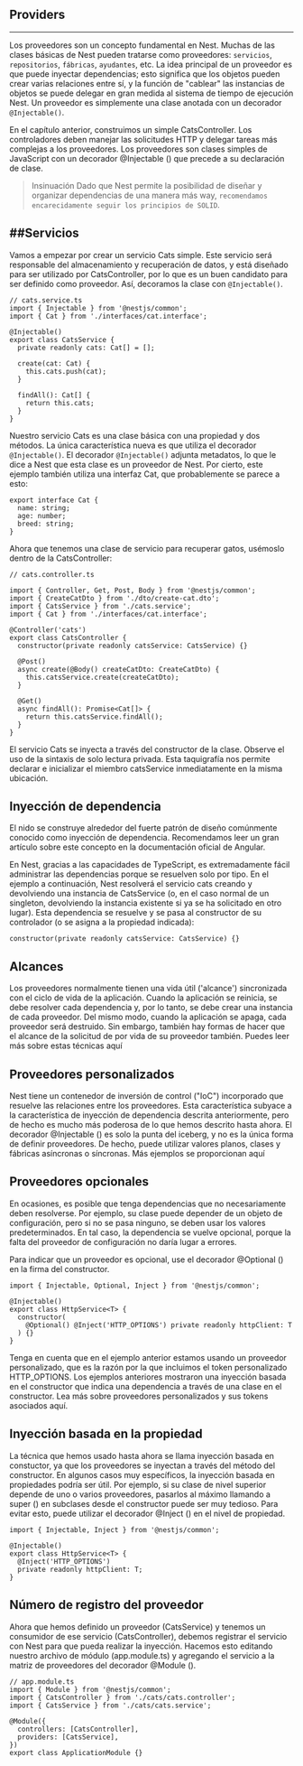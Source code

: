 ## Providers
---
Los proveedores son un concepto fundamental en Nest. Muchas de las clases básicas de Nest pueden tratarse como proveedores: `servicios`, `repositorios`, `fábricas`, `ayudantes`, etc. La idea principal de un proveedor es que puede inyectar dependencias; esto significa que los objetos pueden crear varias relaciones entre sí, y la función de "cablear" las instancias de objetos se puede delegar en gran medida al sistema de tiempo de ejecución Nest. Un proveedor es simplemente una clase anotada con un decorador `@Injectable()`.

En el capítulo anterior, construimos un simple CatsController. Los controladores deben manejar las solicitudes HTTP y delegar tareas más complejas a los proveedores. Los proveedores son clases simples de JavaScript con un decorador @Injectable () que precede a su declaración de clase.

>   Insinuación
Dado que Nest permite la posibilidad de diseñar y organizar dependencias de una manera más way, `recomendamos encarecidamente seguir los principios de SOLID`.

##Servicios
---
Vamos a empezar por crear un servicio Cats simple. Este servicio será responsable del almacenamiento y recuperación de datos, y está diseñado para ser utilizado por CatsController, por lo que es un buen candidato para ser definido como proveedor. Así, decoramos la clase con `@Injectable()`.

```JS
// cats.service.ts 
import { Injectable } from '@nestjs/common';
import { Cat } from './interfaces/cat.interface';

@Injectable()
export class CatsService {
  private readonly cats: Cat[] = [];

  create(cat: Cat) {
    this.cats.push(cat);
  }

  findAll(): Cat[] {
    return this.cats;
  }
}
```

Nuestro servicio Cats es una clase básica con una propiedad y dos métodos. La única característica nueva es que utiliza el decorador `@Injectable()`. El decorador `@Injectable()` adjunta metadatos, lo que le dice a Nest que esta clase es un proveedor de Nest. Por cierto, este ejemplo también utiliza una interfaz Cat, que probablemente se parece a esto:

```JS
export interface Cat {
  name: string;
  age: number;
  breed: string;
}
```

Ahora que tenemos una clase de servicio para recuperar gatos, usémoslo dentro de la CatsController:

```Js
// cats.controller.ts

import { Controller, Get, Post, Body } from '@nestjs/common';
import { CreateCatDto } from './dto/create-cat.dto';
import { CatsService } from './cats.service';
import { Cat } from './interfaces/cat.interface';

@Controller('cats')
export class CatsController {
  constructor(private readonly catsService: CatsService) {}

  @Post()
  async create(@Body() createCatDto: CreateCatDto) {
    this.catsService.create(createCatDto);
  }

  @Get()
  async findAll(): Promise<Cat[]> {
    return this.catsService.findAll();
  }
}
```

El servicio Cats se inyecta a través del constructor de la clase. Observe el uso de la sintaxis de solo lectura privada. Esta taquigrafía nos permite declarar e inicializar el miembro catsService inmediatamente en la misma ubicación.

## Inyección de dependencia

El nido se construye alrededor del fuerte patrón de diseño comúnmente conocido como inyección de dependencia. Recomendamos leer un gran artículo sobre este concepto en la documentación oficial de Angular.

En Nest, gracias a las capacidades de TypeScript, es extremadamente fácil administrar las dependencias porque se resuelven solo por tipo. En el ejemplo a continuación, Nest resolverá el servicio cats creando y devolviendo una instancia de CatsService (o, en el caso normal de un singleton, devolviendo la instancia existente si ya se ha solicitado en otro lugar). Esta dependencia se resuelve y se pasa al constructor de su controlador (o se asigna a la propiedad indicada):

```JS
constructor(private readonly catsService: CatsService) {}
```

## Alcances

Los proveedores normalmente tienen una vida útil ('alcance') sincronizada con el ciclo de vida de la aplicación. Cuando la aplicación se reinicia, se debe resolver cada dependencia y, por lo tanto, se debe crear una instancia de cada proveedor. Del mismo modo, cuando la aplicación se apaga, cada proveedor será destruido. Sin embargo, también hay formas de hacer que el alcance de la solicitud de por vida de su proveedor también. Puedes leer más sobre estas técnicas aquí

## Proveedores personalizados

Nest tiene un contenedor de inversión de control ("IoC") incorporado que resuelve las relaciones entre los proveedores. Esta característica subyace a la característica de inyección de dependencia descrita anteriormente, pero de hecho es mucho más poderosa de lo que hemos descrito hasta ahora. El decorador @Injectable () es solo la punta del iceberg, y no es la única forma de definir proveedores. De hecho, puede utilizar valores planos, clases y fábricas asíncronas o síncronas. Más ejemplos se proporcionan aquí

## Proveedores opcionales

En ocasiones, es posible que tenga dependencias que no necesariamente deben resolverse. Por ejemplo, su clase puede depender de un objeto de configuración, pero si no se pasa ninguno, se deben usar los valores predeterminados. En tal caso, la dependencia se vuelve opcional, porque la falta del proveedor de configuración no daría lugar a errores.

Para indicar que un proveedor es opcional, use el decorador @Optional () en la firma del constructor.

```JS
import { Injectable, Optional, Inject } from '@nestjs/common';

@Injectable()
export class HttpService<T> {
  constructor(
    @Optional() @Inject('HTTP_OPTIONS') private readonly httpClient: T
  ) {}
}
```

Tenga en cuenta que en el ejemplo anterior estamos usando un proveedor personalizado, que es la razón por la que incluimos el token personalizado HTTP_OPTIONS. Los ejemplos anteriores mostraron una inyección basada en el constructor que indica una dependencia a través de una clase en el constructor. Lea más sobre proveedores personalizados y sus tokens asociados aquí.

## Inyección basada en la propiedad

La técnica que hemos usado hasta ahora se llama inyección basada en constuctor, ya que los proveedores se inyectan a través del método del constructor. En algunos casos muy específicos, la inyección basada en propiedades podría ser útil. Por ejemplo, si su clase de nivel superior depende de uno o varios proveedores, pasarlos al máximo llamando a super () en subclases desde el constructor puede ser muy tedioso. Para evitar esto, puede utilizar el decorador @Inject () en el nivel de propiedad.

```JS
import { Injectable, Inject } from '@nestjs/common';

@Injectable()
export class HttpService<T> {
  @Inject('HTTP_OPTIONS')
  private readonly httpClient: T;
}
```

## Número de registro del proveedor

Ahora que hemos definido un proveedor (CatsService) y tenemos un consumidor de ese servicio (CatsController), debemos registrar el servicio con Nest para que pueda realizar la inyección. Hacemos esto editando nuestro archivo de módulo (app.module.ts) y agregando el servicio a la matriz de proveedores del decorador @Module ().

```JS
// app.module.ts 
import { Module } from '@nestjs/common';
import { CatsController } from './cats/cats.controller';
import { CatsService } from './cats/cats.service';

@Module({
  controllers: [CatsController],
  providers: [CatsService],
})
export class ApplicationModule {}
```